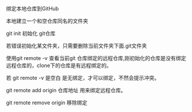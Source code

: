 绑定本地仓库到GitHub 

本地建立一个和空仓库同名的文件夹

git init 初始化 git仓库

若错误初始化某文件夹，只需要删除当前文件夹下面.git文件夹

使用git remote -v 查看当前git 仓库绑定的远程仓库,刚初始化的仓库是没有绑定远程仓库的，clone下的仓库是有远程绑定的。

若 git remote -v 是空白 是无绑定，才可以绑定，不然会提示冲突。

git remote add origin 仓库地址 用来绑定远程仓库。

git remote remove origin 移除绑定